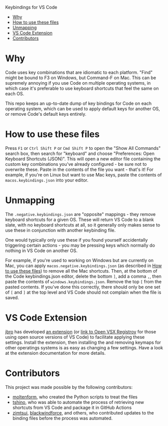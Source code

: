 Keybindings for VS Code

- [Why](#why)
- [How to use these files](#how-to-use-these-files)
- [Unmapping](#unmapping)
- [VS Code Extension](#vs-code-extension)
- [Contributors](#contributors)

# Why

Code uses key combinations that are idiomatic to each platform. "Find" might be bound to F3 on Windows, but Command-F on Mac. This can be supremely annoying if you use Code on multiple operating systems, in which case it's preferable to use keyboard shortcuts that feel the same on each OS. 

This repo keeps an up-to-date dump of key bindings for Code on each operating system, which can be used to apply default keys for another OS, or remove Code's default keys entirely. 

# How to use these files

Press `F1` or `Ctrl Shift P` or `Cmd Shift P` to open the "Show All Commands" search box, then search for "keyboard" and choose "Preferences: Open Keyboard Shortcuts (JSON)". This will open a new editor file containing the custom key combinations you've already configured - be sure not to overwrite these. Paste in the contents of the file you want - that's it! For example, if you're on Linux but want to use Mac keys, paste the contents of `macos.keybindings.json` into your editor. 

# Unmapping

The `.negative.keybindings.json` are "opposite" mappings - they remove keyboard shortcuts for a given OS. These will return VS Code to a blank slate, with no keyboard shortcuts at all, so it generally only makes sense to use these in conjunction with another keybinding file. 

One would typically only use these if you found yourself accidentally triggering certain actions - you may be pressing keys which normally do nothing in VS Code on another OS. 

For example, if you're used to working on Windows but are currently on Mac, you can apply `macos.negative.keybindings.json` (as described in [How to use these files](#how-to-use-these-files)) to remove all the Mac shortcuts. Then, at the bottom of the Code keybindings.json editor, delete the bottom `]`, add a comma `,`, then paste the contents of `windows.keybindings.json`. Remove the top `[` from the pasted contents. If you've done this correctly, there should only be one set of `[` and `]` at the top level and VS Code should not complain when the file is saved. 

# VS Code Extension

[jbro](https://github.com/jbro/vscode-default-keybindings) has developed [an extension](https://marketplace.visualstudio.com/items?itemName=jbro.vscode-default-keybindings) (or [link to Open VSX Registroy](https://open-vsx.org/extension/jbro/vscode-default-keybindings) for those using open source versions of VS Code) to facilitate applying these settings. Install the extension, then installing the and removing keymaps for other operatings systems is as easy as changing a few settings. Have a look at the extension documentation for more details.

# Contributors

This project was made possible by the following contributors:
* [moltenform](https://github.com/moltenform), who created the Python scripts to treat the files
* [tshino](https://github.com/tshino), who was able to automate the process of retrieving new shortcuts from VS Code and package it in GitHub Actions
* [zimtsui](https://github.com/zimtsui), [blackwindforce](https://github.com/blackwindforce), and others, who contributed updates to the binding files before the process was automated. 